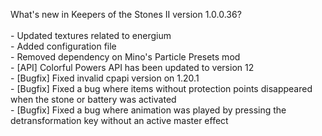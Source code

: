 What's new in Keepers of the Stones II version 1.0.0.36?<br/>
<br />- Updated textures related to energium
<br />- Added configuration file
<br />- Removed dependency on Mino's Particle Presets mod
<br />- [API] Colorful Powers API has been updated to version 12
<br />- [Bugfix] Fixed invalid cpapi version on 1.20.1
<br />- [Bugfix] Fixed a bug where items without protection points disappeared when the stone or battery was activated
<br />- [Bugfix] Fixed a bug where animation was played by pressing the detransformation key without an active master effect